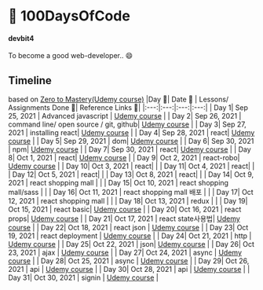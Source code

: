 # 🚀 100DaysOfCode 

#### devbit4

To become a good web-developer.. 😄

## Timeline
based on [Zero to Mastery(Udemy course)](https://www.udemy.com/course/the-complete-web-developer-zero-to-mastery/)
|Day 🖤| Date 📆 | Lessons/ Assignments Done 📖| Reference Links 🔗|
|:---:|:---:|:---:|:---:|
| Day 1| Sep 25, 2021 | Advanced javascript | [Udemy course](https://www.udemy.com/course/the-complete-web-developer-zero-to-mastery/) |
| Day 2| Sep 26, 2021 | command line/ open source / git, github| [Udemy course](https://www.udemy.com/course/the-complete-web-developer-zero-to-mastery/) |
| Day 3| Sep 27, 2021 | installing react| [Udemy course](https://www.udemy.com/course/the-complete-web-developer-zero-to-mastery/) |
| Day 4| Sep 28, 2021 | react| [Udemy course](https://www.udemy.com/course/the-complete-web-developer-zero-to-mastery/) |
| Day 5| Sep 29, 2021 | dom| [Udemy course](https://www.udemy.com/course/the-complete-web-developer-zero-to-mastery/) |
| Day 6| Sep 30, 2021 | npm| [Udemy course](https://www.udemy.com/course/the-complete-web-developer-zero-to-mastery/) |
| Day 7| Sep 30, 2021 | react| [Udemy course](https://www.udemy.com/course/the-complete-web-developer-zero-to-mastery/) |
| Day 8| Oct 1, 2021 | react| [Udemy course](https://www.udemy.com/course/the-complete-web-developer-zero-to-mastery/) |
| Day 9| Oct 2, 2021 | react-robo| [Udemy course](https://www.udemy.com/course/the-complete-web-developer-zero-to-mastery/) |
| Day 10| Oct 3, 2021 | react|  |
| Day 11| Oct 4, 2021 | react|  |
| Day 12| Oct 5, 2021 | react|  |
| Day 13| Oct 8, 2021 | react|  |
| Day 14| Oct 9, 2021 | react shopping mall |  |
| Day 15| Oct 10, 2021 | react shopping mall/sass |  |
| Day 16| Oct 11, 2021 | react shopping mall 배포 |  |
| Day 17| Oct 12, 2021 | react shopping mall |  |
| Day 18| Oct 13, 2021 | redux |  |
| Day 19| Oct 15, 2021 | react basic| [Udemy course](https://www.udemy.com/course/the-complete-web-developer-zero-to-mastery/) |
| Day 20| Oct 16, 2021 | react props| [Udemy course](https://www.udemy.com/course/the-complete-web-developer-zero-to-mastery/) |
| Day 21| Oct 17, 2021 | react state사용법| [Udemy course](https://www.udemy.com/course/the-complete-web-developer-zero-to-mastery/) |
| Day 22| Oct 18, 2021 | react json | [Udemy course](https://www.udemy.com/course/the-complete-web-developer-zero-to-mastery/) |
| Day 23| Oct 19, 2021 | react deployment | [Udemy course](https://www.udemy.com/course/the-complete-web-developer-zero-to-mastery/) |
| Day 24| Oct 21, 2021 | http | [Udemy course](https://www.udemy.com/course/the-complete-web-developer-zero-to-mastery/) |
| Day 25| Oct 22, 2021 | json| [Udemy course](https://www.udemy.com/course/the-complete-web-developer-zero-to-mastery/) |
| Day 26| Oct 23, 2021 | ajax | [Udemy course](https://www.udemy.com/course/the-complete-web-developer-zero-to-mastery/) |
| Day 27| Oct 24, 2021 | async | [Udemy course](https://www.udemy.com/course/the-complete-web-developer-zero-to-mastery/) |
| Day 28| Oct 25, 2021 | async | [Udemy course](https://www.udemy.com/course/the-complete-web-developer-zero-to-mastery/) |
| Day 29| Oct 26, 2021 | api | [Udemy course](https://www.udemy.com/course/the-complete-web-developer-zero-to-mastery/) |
| Day 30| Oct 28, 2021 | api | [Udemy course](https://www.udemy.com/course/the-complete-web-developer-zero-to-mastery/) |
| Day 31| Oct 30, 2021 | signin | [Udemy course](https://www.udemy.com/course/the-complete-web-developer-zero-to-mastery/) |





